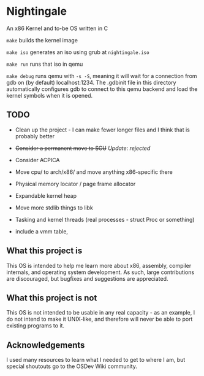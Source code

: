 Nightingale
===========

An x86 Kernel and to-be OS written in C

`make` builds the kernel image

`make iso` generates an iso using grub at `nightingale.iso`

`make run` runs that iso in qemu

`make debug` runs qemu with `-s -S`, meaning it will wait for a connection from gdb on (by default) localhost:1234.
The .gdbinit file in this directory automatically configures gdb to connect to this qemu backend and load the kernel symbols when it is opened.

TODO
-----

- Clean up the project - I can make fewer longer files and I think that is probably better
- ~~Consider a permanent move to SCU~~ *Update: rejected*
- Consider ACPICA

- Move cpu/ to arch/x86/ and move anything x86-specific there
- Physical memory locator / page frame allocator
- Expandable kernel heap
- Move more stdlib things to libk
- Tasking and kernel threads (real processes - struct Proc or something)
 - include a vmm table, 

What this project is
--------------------

This OS is intended to help me learn more about x86, assembly, compiler internals, and operating system development.  As such, large contributions are discouraged, but bugfixes and suggestions are appreciated.

What this project is not
------------------------

This OS is not intended to be usable in any real capacity - as an example, I do not intend to make it UNIX-like, and therefore will never be able to port existing programs to it.

Acknowledgements
----------------

I used many resources to learn what I needed to get to where I am, but special shoutouts go to the OSDev Wiki community.

